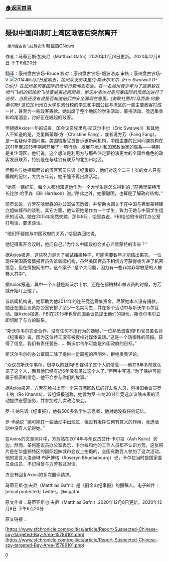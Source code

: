 ###  [:house:返回首頁](https://github.com/ourhimalayas/txt)
---

## 疑似中国间谍盯上湾区政客后突然离开
` 康州盘古喜马拉雅农场` [轉載自GNews](https://gnews.org/zh-hans/632635/)

作者：马蒂亚斯·加夫尼（Matthias Gafni）2020年12月8日更新。2020年12月8日 下午6点20分

翻译：康州盘古农场-Bruce
校对：康州盘古农场-烟波浩淼
审核：康州盘古农场-V
![]()![](https://gnews-media-offload.s3.amazonaws.com/wp-content/uploads/2020/12/09142214/Picture1-2-11.png)*2014年5月2日星期五，加州众议员埃里克·斯沃尔韦尔（Eric Swalwell D-Calif）在加州圣何塞国际机场举行新闻发布会。在一名加州青少年为了逃票躲在喷气飞机的机轮舱飞往夏威夷近两周后，斯沃尔韦尔对圣何塞国际机场周边进行了巡视，当局还没有说是否知道他们的安全漏洞在哪里。(美联社图片/马西奥·何塞·桑切斯)*
这位加州州立大学东湾分校的学生和中国公民与湾区的一些主要政客打成一片，甚至为一些政客筹款。她出席了整个地区的学生活动、募捐活动、竞选集会和鸡尾酒会，讨好正在崛起的政客。

但根据Axios一年的调查，国会议员埃里克·斯沃尔韦尔（Eric Swalwell）和其他人不知道的是，克里斯蒂娜·方（Christine Fang），或者说方芳（Fang Fang），是一名疑似中国间谍。美国情报官员告诉该新闻机构，中国主要的民间间谍机构在2011年至2015年期间开展了一项行动，发展与地方和国家政治家的联系——特别是关注湾区。他们说，这个想法是利用方与那些注定要扮演更大的全国性角色的政客发展联系，特别是在与硅谷有联系的北加州地区。

但那些与她擦肩而过的湾区官员告诉《纪事报》，他们对这个二三十岁的女人只有模糊的记忆，大约五年前，她干脆不再出席活动。

“她有一辆好车，每个人都想知道她作为一个大学生是怎么得到的，”前弗里蒙特市长比尔·哈里森（Bill Harrison）说。”除此之外，她很聪明，也算是了解政府结构。”

前市长说，方芳在哈里森的办公室做志愿者，并帮助协调关于在中国与弗里蒙特建立姐妹城市的谈判。其它方面，他认识她是作为一个学生，致力于她与中国学生组织的活动。她在2015年突然失踪，那年8月，哈里森说，FBI给他的市政厅办公室打电话，要求谈话。

“他们怀疑她与中国政府的关系，”哈里森回忆说。

他记得离开会议时，他问自己。”为什么中国政府会关心弗里蒙特的市长？”

据Axios报道，这些努力是为了尝试播撒种子，可能需要数年才能结出果实。一位现任美国高级情报官员告诉新闻机构，虽然美国官员不相信方芳获得或传递了机密信息，但在情报网络中，这个案子 “是个大问题，因为有一些非常非常敏感的人被卷入其中”。

据Axios报道，其中一个人就是斯沃尔韦尔，还是在都柏林市做议员的时候，方芳就开始盯上他了。

该新闻机构说，她帮助为他2014年的连任竞选筹集资金，尽管她本人没有捐款。她还在国会议员办公室安排了至少一名实习生，并在多个活动中与斯沃尔韦尔互动。据Axios报道，FBI在2015年也曾向国会议员提出他们的担忧，斯沃尔韦尔立即切断了与方的联系。

“斯沃尔韦尔完全合作，没有任何不法行为的嫌疑，”一位熟悉调查的FBI官员匿名对《纪事报》说，因为这位特工没有被授权对媒体说话。”这是一个防御性的简报。获得了信息，我们有责任警告…… 斯沃尔韦尔可能是外国政府的目标。”

斯沃尔韦尔的办公室周二除了提供一份简短的声明外，拒绝发表评论。

“众议员斯沃尔韦尔，很早以前就向FBI提供了这个人的信息——他在8年多前就认识了这个人，而且他已经有近6年没有见过这个人了，”声明中写道。”为了保护可能属于机密的信息，他不会参与你们的故事。”

据Axios报道，方芳在脸书上有一个来自湾区政坛的好友名人录，包括国会议员罗·卡纳（Ro Khanna）。该组织报道称，她曾为罗·卡纳2014年竞选众议院未果的活动提供志愿服务，并参加过几次政治聚会。

罗·卡纳告诉《纪事报》，他有500多名学生志愿者，他对她没有任何记忆。

罗·卡纳说 “她可能在一些活动中出现过，但没有发挥任何有意义的作用，竞选活动中没有人记得她。”

在Axios的文章照片中，方芳站在2014年与州议员艾什·卡尔拉（Ash Kalra）旁边。然而，圣何塞议员办公室表示，卡尔拉和他的工作人员都不认识方芳，这张照片是在华盛顿特区的国际姐妹城市会议上拍摄的，全国有数百人参加了这次活动。他的发言人洛诗琳·布萨博格（Roseryn Bhudsabourg）说，卡尔拉当时是国家委员会成员，不记得曾与方芳有过对话。

方没有回复Axios的多次置评请求。

马蒂亚斯·加夫尼（Matthias Gafni）是《旧金山纪事报》的撰稿人。电子邮件：[email protected] Twitter。@mgafni

原文作者：马蒂亚斯·加夫尼（Matthias Gafni）2020年12月8日更新。2020年12月8日 下午6点20分

原文链接：

[https://www.sfchronicle.com/politics/article/Report-Suspected-Chinese-spy-targeted-Bay-Area-15786101.php](https://www.sfchronicle.com/politics/article/Report-Suspected-Chinese-spy-targeted-Bay-Area-15786101.php)

0
